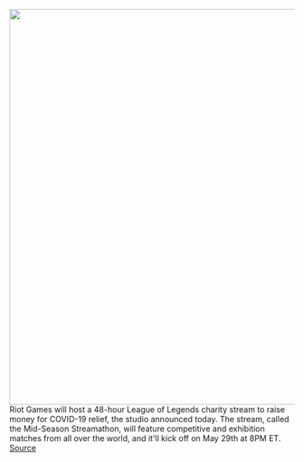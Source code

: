 <img src='https://cdn.vox-cdn.com/thumbor/qJlDq5HvFp-WVVoWq-78E3Smv-4=/0x0:2048x1365/1200x800/filters:focal(861x520:1187x846)/cdn.vox-cdn.com/uploads/chorus_image/image/66811902/49645032148_2b7285bfd1_k.0.jpg' width='700px' /><br/>
Riot Games will host a 48-hour League of Legends charity stream to raise money for COVID-19 relief, the studio announced today. The stream, called the Mid-Season Streamathon, will feature competitive and exhibition matches from all over the world, and it'll kick off on May 29th at 8PM ET.
<a href='https://www.theverge.com/2020/5/18/21262389/league-of-legends-riot-games-mid-season-streamathon-charity-stream-covid-19'> Source <a/>